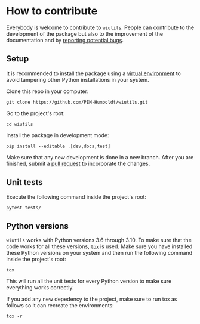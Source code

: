 # How to contribute
Everybody is welcome to contribute to `wiutils`. People can contribute to the development of the package but also to the improvement of the documentation and by [reporting potential bugs](https://github.com/PEM-Humboldt/wiutils/issues).

## Setup
It is recommended to install the package using a [virtual environment](https://www.python.org/dev/peps/pep-0405/) to avoid tampering other Python installations in your system.

Clone this repo in your computer:
```shell
git clone https://github.com/PEM-Humboldt/wiutils.git
```

Go to the project's root:
```shell
cd wiutils
```

Install the package in development mode:
```shell
pip install --editable .[dev,docs,test]
```

Make sure that any new development is done in a new branch. After you are finished, submit a [pull request](https://docs.github.com/en/pull-requests) to incorporate the changes.

## Unit tests
Execute the following command inside the project's root:
```shell
pytest tests/
```

## Python versions
`wiutils` works with Python versions 3.6 through 3.10. To make sure that the code works for all these versions, [`tox`](https://tox.wiki) is used. Make sure you have installed these Python versions on your system and then run the following command inside the project's root:
```shell
tox
```

This will run all the unit tests for every Python version to make sure everything works correctly.

If you add any new depedency to the project, make sure to run tox as follows so it can recreate the environments:
```shell
tox -r
```
